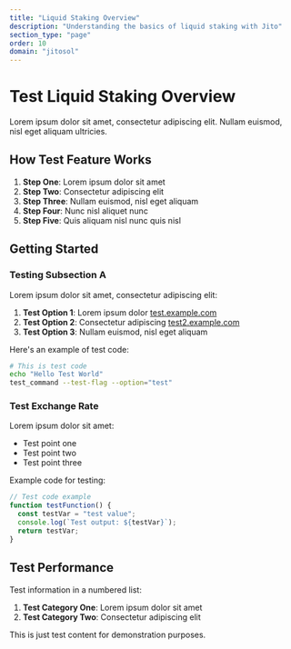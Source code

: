 ```yaml
---
title: "Liquid Staking Overview"
description: "Understanding the basics of liquid staking with Jito"
section_type: "page"
order: 10
domain: "jitosol"
---
```


# Test Liquid Staking Overview

Lorem ipsum dolor sit amet, consectetur adipiscing elit. Nullam euismod, nisl eget aliquam ultricies.

## How Test Feature Works

1. **Step One**: Lorem ipsum dolor sit amet
2. **Step Two**: Consectetur adipiscing elit
3. **Step Three**: Nullam euismod, nisl eget aliquam
4. **Step Four**: Nunc nisl aliquet nunc
5. **Step Five**: Quis aliquam nisl nunc quis nisl

## Getting Started

### Testing Subsection A

Lorem ipsum dolor sit amet, consectetur adipiscing elit:

1. **Test Option 1**: Lorem ipsum dolor [test.example.com](https://test.example.com)
2. **Test Option 2**: Consectetur adipiscing [test2.example.com](https://test2.example.com)
3. **Test Option 3**: Nullam euismod, nisl eget aliquam

Here's an example of test code:

```bash
# This is test code
echo "Hello Test World"
test_command --test-flag --option="test"
```

### Test Exchange Rate

Lorem ipsum dolor sit amet:

- Test point one
- Test point two 
- Test point three

Example code for testing:

```javascript
// Test code example
function testFunction() {
  const testVar = "test value";
  console.log(`Test output: ${testVar}`);
  return testVar;
}
```

## Test Performance

Test information in a numbered list:

1. **Test Category One**: Lorem ipsum dolor sit amet
2. **Test Category Two**: Consectetur adipiscing elit

This is just test content for demonstration purposes. 